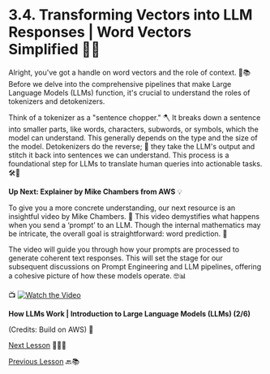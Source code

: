 # 3.4. Transforming Vectors into LLM Responses | Word Vectors Simplified 🧩🤖

Alright, you've got a handle on word vectors and the role of context. 🚀📚 Before we delve into the comprehensive pipelines that make Large Language Models (LLMs) function, it's crucial to understand the roles of tokenizers and detokenizers.

Think of a tokenizer as a "sentence chopper." 🪓 It breaks down a sentence into smaller parts, like words, characters, subwords, or symbols, which the model can understand. This generally depends on the type and the size of the model. Detokenizers do the reverse; 🧵 they take the LLM's output and stitch it back into sentences we can understand. This process is a foundational step for LLMs to translate human queries into actionable tasks. 🛠️💬

**Up Next: Explainer by Mike Chambers from AWS** 💡

To give you a more concrete understanding, our next resource is an insightful video by Mike Chambers. 🎥 This video demystifies what happens when you send a ‘prompt’ to an LLM. Though the internal mathematics may be intricate, the overall goal is straightforward: word prediction. 🤯

The video will guide you through how your prompts are processed to generate coherent text responses. This will set the stage for our subsequent discussions on Prompt Engineering and LLM pipelines, offering a cohesive picture of how these models operate. 🤓📊

📺 [![Watch the Video](https://img.youtube.com/vi/ibr5wmtinG0?si=uFmxljq3yj1NQHy3/0.jpg)](https://youtu.be/ibr5wmtinG0?si=uFmxljq3yj1NQHy3)

**How LLMs Work | Introduction to Large Language Models (LLMs) (2/6)**

(Credits: Build on AWS) 🎉

[Next Lesson](https://github.com/gtech-mulearn/Pathway-AI-Bootcamp/blob/main/Prompt%20Engineering-Part-4.md) 📖👣🔜

[Previous Lesson](https://github.com/gtech-mulearn/Pathway-AI-Bootcamp/blob/main/Word%20Vectors%20Simplified%20Part-3.md) 🔙📚
